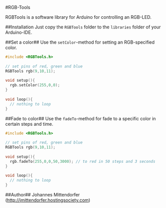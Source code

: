 #RGB-Tools

RGBTools is a software library for Arduino for controlling an RGB-LED.

##Installation
Just copy the `RGBTools` folder to the `libraries` folder of your Arduino-IDE.

##Set a color##
Use the `setColor`-method for setting an RGB-specified color.

```c++
#include <RGBTools.h>
 
// set pins of red, green and blue
RGBTools rgb(9,10,11);
 
void setup(){
  rgb.setColor(255,0,0);
}
 
void loop(){
  // nothing to loop
}
```

##Fade to color##
Use the `fadeTo`-method for fade to a specific color in certain steps and time.

```c++
#include <RGBTools.h>
 
// set pins of red, green and blue
RGBTools rgb(9,10,11);
 
void setup(){
  rgb.fadeTo(255,0,0,50,3000); // to red in 50 steps and 3 seconds
}
 
void loop(){
  // nothing to loop
}
```

##Author##
Johannes Mittendorfer (http://jmittendorfer.hostingsociety.com)